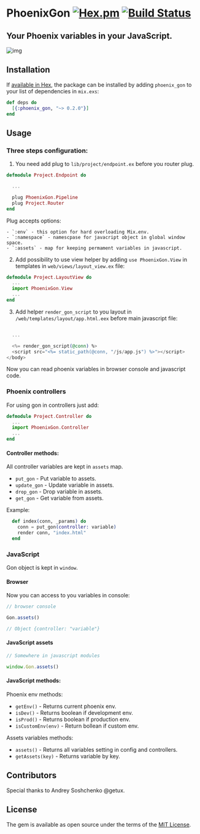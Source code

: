 # PhoenixGon [![Hex.pm](https://img.shields.io/hexpm/v/plug.svg)](https://hex.pm/packages/phoenix_gon) [![Build Status](https://travis-ci.org/khusnetdinov/phoenix_gon.svg?branch=master)](https://travis-ci.org/khusnetdinov/phoenix_gon)
## Your Phoenix variables in your JavaScript.

![img](http://res.cloudinary.com/dtoqqxqjv/image/upload/v1492849051/github/gon.png)

## Installation

If [available in Hex](https://hex.pm/docs/publish), the package can be installed
by adding `phoenix_gon` to your list of dependencies in `mix.exs`:

```elixir
def deps do
  [{:phoenix_gon, "~> 0.2.0"}]
end
```

## Usage

### Three steps configuration:

1) You need add plug to `lib/project/endpoint.ex` before you router plug.

```elixir
defmodule Project.Endpoint do

  ...

  plug PhoenixGon.Pipeline
  plug Project.Router
end
```

Plug accepts options:

    - `:env` - this option for hard overloading Mix.env.
    - `:namespace` - namescpase for javacript object in global window space.
    - `:assets` - map for keeping permament variables in javascript.

2) Add possibility to use view helper by adding `use PhoenixGon.View` in templates in `web/views/layout_view.ex` file:

```elixir
defmodule Project.LayoutView do
  ...
  import PhoenixGon.View
  ...
end

```

3) Add helper `render_gon_script` to you layout in `/web/templates/layout/app.html.eex` before main javascript file:

```elixir

  ...

  <%= render_gon_script(@conn) %>
  <script src="<%= static_path(@conn, "/js/app.js") %>"></script>
</body>
```

Now you can read phoenix variables in browser console and javascript code.


### Phoenix controllers

For using gon in controllers just add:

```elixir
defmodule Project.Controller do
  ...
  import PhoenixGon.Controller
  ...
end
```

#### Controller methods:

All controller variables are kept in `assets` map.

- `put_gon` - Put variable to assets.
- `update_gon` - Update variable in assets.
- `drop_gon` - Drop variable in assets.
- `get_gon` - Get variable from assets.

Example:

```elixir
  def index(conn, _params) do
    conn = put_gon(controller: variable)
    render conn, "index.html"
  end
```

### JavaScript

Gon object is kept in `window`.

#### Browser

Now you can access to you variables in console:

```javascript
// browser console

Gon.assets()

// Object {controller: "variable"}
```

#### JavaScript assets

```JavaScript
// Somewhere in javascript modules

window.Gon.assets()

```

#### JavaScript methods:

Phoenix env methods:

  - `getEnv()` - Returns current phoenix env.
  - `isDev()` - Returns boolean if development env.
  - `isProd()` - Returns boolean if production env.
  - `isCustomEnv(env)` - Return bollean if custom env.

Assets variables methods:

  - `assets()` - Returns all variables setting in config and controllers.
  - `getAssets(key)` - Returns variable by key.

## Contributors

Special thanks to Andrey Soshchenko @getux.

## License

The gem is available as open source under the terms of the [MIT License](http://opensource.org/licenses/MIT).
